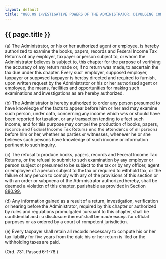 ---
layout: default 
title: "880.09 INVESTIGATIVE POWERS OF THE ADMINISTRATOR; DIVULGING CONFIDENTIAL INFORMATION."---

{{ page.title }}
----------------

​(a) The Administrator, or his or her authorized agent or employee, is
hereby authorized to examine the books, papers, records and Federal
Income Tax Returns of any employer, taxpayer or person subject to, or
whom the Administrator believes is subject to, this chapter for the
purpose of verifying the accuracy of any return made or, if no return
was made, to ascertain the tax due under this chapter. Every such
employer, supposed employer, taxpayer or supposed taxpayer is hereby
directed and required to furnish, upon written request by the
Administrator or his or her authorized agent or employee, the means,
facilities and opportunities for making such examinations and
investigations as are hereby authorized.

​(b) The Administrator is hereby authorized to order any person presumed
to have knowledge of the facts to appear before him or her and may
examine such person, under oath, concerning any income which was or
should have been reported for taxation, or any transaction tending to
affect such income, and for this purpose may compel the production of
books, papers, records and Federal Income Tax Returns and the attendance
of all persons before him or her, whether as parties or witnesses,
whenever he or she believes such persons have knowledge of such income
or information pertinent to such inquiry.

​(c) The refusal to produce books, papers, records and Federal Income
Tax Returns, or the refusal to submit to such examination by any
employer or person subject or presumed to be subject to the tax or by
any officer, agent or employee of a person subject to the tax or
required to withhold tax, or the failure of any person to comply with
any of the provisions of this section or with an order or subpoena of
the Administrator authorized hereby, shall be deemed a violation of this
chapter, punishable as provided in Section [880.99.](401d1e41.html)

​(d) Any information gained as a result of a return, investigation,
verification or hearing before the Administrator, required by this
chapter or authorized by rules and regulations promulgated pursuant to
this chapter, shall be confidential and no disclosure thereof shall be
made except for official purposes or as ordered by a court of competent
jurisdiction.

​(e) Every taxpayer shall retain all records necessary to compute his or
her tax liability for five years from the date his or her return is
filed or the withholding taxes are paid.

(Ord. 731. Passed 6-1-78.)
